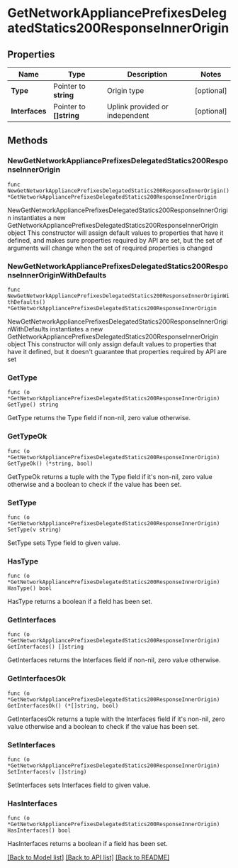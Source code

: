 # GetNetworkAppliancePrefixesDelegatedStatics200ResponseInnerOrigin

## Properties

Name | Type | Description | Notes
------------ | ------------- | ------------- | -------------
**Type** | Pointer to **string** | Origin type | [optional] 
**Interfaces** | Pointer to **[]string** | Uplink provided or independent | [optional] 

## Methods

### NewGetNetworkAppliancePrefixesDelegatedStatics200ResponseInnerOrigin

`func NewGetNetworkAppliancePrefixesDelegatedStatics200ResponseInnerOrigin() *GetNetworkAppliancePrefixesDelegatedStatics200ResponseInnerOrigin`

NewGetNetworkAppliancePrefixesDelegatedStatics200ResponseInnerOrigin instantiates a new GetNetworkAppliancePrefixesDelegatedStatics200ResponseInnerOrigin object
This constructor will assign default values to properties that have it defined,
and makes sure properties required by API are set, but the set of arguments
will change when the set of required properties is changed

### NewGetNetworkAppliancePrefixesDelegatedStatics200ResponseInnerOriginWithDefaults

`func NewGetNetworkAppliancePrefixesDelegatedStatics200ResponseInnerOriginWithDefaults() *GetNetworkAppliancePrefixesDelegatedStatics200ResponseInnerOrigin`

NewGetNetworkAppliancePrefixesDelegatedStatics200ResponseInnerOriginWithDefaults instantiates a new GetNetworkAppliancePrefixesDelegatedStatics200ResponseInnerOrigin object
This constructor will only assign default values to properties that have it defined,
but it doesn't guarantee that properties required by API are set

### GetType

`func (o *GetNetworkAppliancePrefixesDelegatedStatics200ResponseInnerOrigin) GetType() string`

GetType returns the Type field if non-nil, zero value otherwise.

### GetTypeOk

`func (o *GetNetworkAppliancePrefixesDelegatedStatics200ResponseInnerOrigin) GetTypeOk() (*string, bool)`

GetTypeOk returns a tuple with the Type field if it's non-nil, zero value otherwise
and a boolean to check if the value has been set.

### SetType

`func (o *GetNetworkAppliancePrefixesDelegatedStatics200ResponseInnerOrigin) SetType(v string)`

SetType sets Type field to given value.

### HasType

`func (o *GetNetworkAppliancePrefixesDelegatedStatics200ResponseInnerOrigin) HasType() bool`

HasType returns a boolean if a field has been set.

### GetInterfaces

`func (o *GetNetworkAppliancePrefixesDelegatedStatics200ResponseInnerOrigin) GetInterfaces() []string`

GetInterfaces returns the Interfaces field if non-nil, zero value otherwise.

### GetInterfacesOk

`func (o *GetNetworkAppliancePrefixesDelegatedStatics200ResponseInnerOrigin) GetInterfacesOk() (*[]string, bool)`

GetInterfacesOk returns a tuple with the Interfaces field if it's non-nil, zero value otherwise
and a boolean to check if the value has been set.

### SetInterfaces

`func (o *GetNetworkAppliancePrefixesDelegatedStatics200ResponseInnerOrigin) SetInterfaces(v []string)`

SetInterfaces sets Interfaces field to given value.

### HasInterfaces

`func (o *GetNetworkAppliancePrefixesDelegatedStatics200ResponseInnerOrigin) HasInterfaces() bool`

HasInterfaces returns a boolean if a field has been set.


[[Back to Model list]](../README.md#documentation-for-models) [[Back to API list]](../README.md#documentation-for-api-endpoints) [[Back to README]](../README.md)


